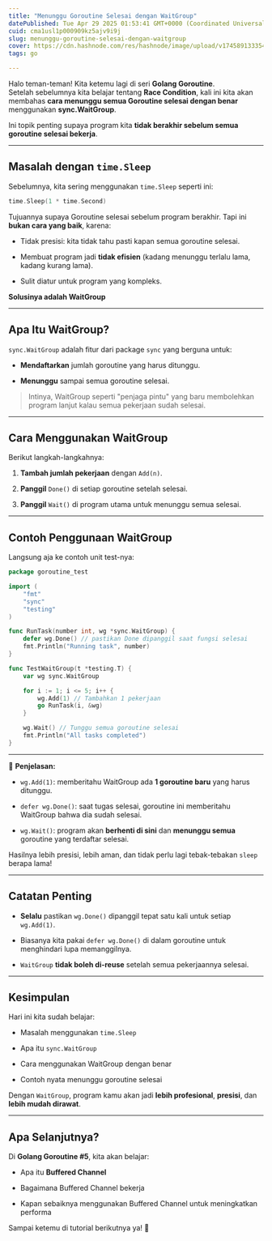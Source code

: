 ```yaml
---
title: "Menunggu Goroutine Selesai dengan WaitGroup"
datePublished: Tue Apr 29 2025 01:53:41 GMT+0000 (Coordinated Universal Time)
cuid: cma1usl1p000909kz5ajv9i9j
slug: menunggu-goroutine-selesai-dengan-waitgroup
cover: https://cdn.hashnode.com/res/hashnode/image/upload/v1745891333542/76313f92-3e41-4441-82ea-70ee2ed7d154.png
tags: go

---
```


Halo teman-teman! Kita ketemu lagi di seri **Golang Goroutine**.  
Setelah sebelumnya kita belajar tentang **Race Condition**, kali ini kita akan membahas **cara menunggu semua Goroutine selesai dengan benar** menggunakan **sync.WaitGroup**.

Ini topik penting supaya program kita **tidak berakhir sebelum semua goroutine selesai bekerja**.

---

## Masalah dengan `time.Sleep`

Sebelumnya, kita sering menggunakan `time.Sleep` seperti ini:

```go
time.Sleep(1 * time.Second)
```

Tujuannya supaya Goroutine selesai sebelum program berakhir. Tapi ini **bukan cara yang baik**, karena:

* Tidak presisi: kita tidak tahu pasti kapan semua goroutine selesai.
    
* Membuat program jadi **tidak efisien** (kadang menunggu terlalu lama, kadang kurang lama).
    
* Sulit diatur untuk program yang kompleks.
    

**Solusinya adalah WaitGroup**

---

## Apa Itu WaitGroup?

`sync.WaitGroup` adalah fitur dari package `sync` yang berguna untuk:

* **Mendaftarkan** jumlah goroutine yang harus ditunggu.
    
* **Menunggu** sampai semua goroutine selesai.
    

> Intinya, WaitGroup seperti "penjaga pintu" yang baru membolehkan program lanjut kalau semua pekerjaan sudah selesai.

---

## Cara Menggunakan WaitGroup

Berikut langkah-langkahnya:

1. **Tambah jumlah pekerjaan** dengan `Add(n)`.
    
2. **Panggil** `Done()` di setiap goroutine setelah selesai.
    
3. **Panggil** `Wait()` di program utama untuk menunggu semua selesai.
    

---

## Contoh Penggunaan WaitGroup

Langsung aja ke contoh unit test-nya:

```go
package goroutine_test

import (
	"fmt"
	"sync"
	"testing"
)

func RunTask(number int, wg *sync.WaitGroup) {
	defer wg.Done() // pastikan Done dipanggil saat fungsi selesai
	fmt.Println("Running task", number)
}

func TestWaitGroup(t *testing.T) {
	var wg sync.WaitGroup

	for i := 1; i <= 5; i++ {
		wg.Add(1) // Tambahkan 1 pekerjaan
		go RunTask(i, &wg)
	}

	wg.Wait() // Tunggu semua goroutine selesai
	fmt.Println("All tasks completed")
}
```

---

🧠 **Penjelasan:**

* `wg.Add(1)`: memberitahu WaitGroup ada **1 goroutine baru** yang harus ditunggu.
    
* `defer wg.Done()`: saat tugas selesai, goroutine ini memberitahu WaitGroup bahwa dia sudah selesai.
    
* `wg.Wait()`: program akan **berhenti di sini** dan **menunggu semua** goroutine yang terdaftar selesai.
    

Hasilnya lebih presisi, lebih aman, dan tidak perlu lagi tebak-tebakan `sleep` berapa lama!

---

## Catatan Penting

* **Selalu** pastikan `wg.Done()` dipanggil tepat satu kali untuk setiap `wg.Add(1)`.
    
* Biasanya kita pakai `defer wg.Done()` di dalam goroutine untuk menghindari lupa memanggilnya.
    
* `WaitGroup` **tidak boleh di-reuse** setelah semua pekerjaannya selesai.
    

---

## Kesimpulan

Hari ini kita sudah belajar:

* Masalah menggunakan `time.Sleep`
    
* Apa itu `sync.WaitGroup`
    
* Cara menggunakan WaitGroup dengan benar
    
* Contoh nyata menunggu goroutine selesai
    

Dengan `WaitGroup`, program kamu akan jadi **lebih profesional**, **presisi**, dan **lebih mudah dirawat**.

---

## Apa Selanjutnya?

Di **Golang Goroutine #5**, kita akan belajar:

* Apa itu **Buffered Channel**
    
* Bagaimana Buffered Channel bekerja
    
* Kapan sebaiknya menggunakan Buffered Channel untuk meningkatkan performa
    

Sampai ketemu di tutorial berikutnya ya! 🚀